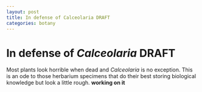 ```yaml
---
layout: post
title: In defense of Calceolaria DRAFT
categories: botany
---
```

# In defense of *Calceolaria* DRAFT

Most plants look horrible when dead and *Calceolaria* is no exception. This is an ode to those herbarium specimens that do their best storing biological knowledge but look a little rough.
__working on it__

